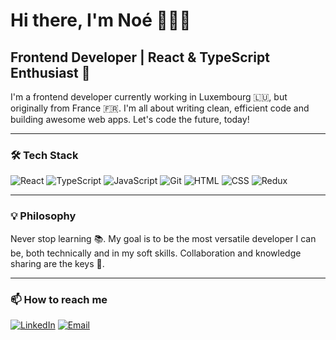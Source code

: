 # Hi there, I'm Noé 👋👨‍💻

## Frontend Developer | React & TypeScript Enthusiast 🚀

I'm a frontend developer currently working in Luxembourg 🇱🇺, but originally from France 🇫🇷. I'm all about writing clean, efficient code and building awesome web apps. Let's code the future, today!

---

### 🛠 Tech Stack

![React](https://img.shields.io/badge/-React-333333?style=flat&logo=react)
![TypeScript](https://img.shields.io/badge/-TypeScript-333333?style=flat&logo=TypeScript)
![JavaScript](https://img.shields.io/badge/-JavaScript-333333?style=flat&logo=javascript)
![Git](https://img.shields.io/badge/-Git-333333?style=flat&logo=git)
![HTML](https://img.shields.io/badge/-HTML-333333?style=flat&logo=HTML5)
![CSS](https://img.shields.io/badge/-CSS-333333?style=flat&logo=CSS3)
![Redux](https://img.shields.io/badge/-Redux-333333?style=flat&logo=redux)

---

### 💡 Philosophy

Never stop learning 📚. My goal is to be the most versatile developer I can be, both technically and in my soft skills. Collaboration and knowledge sharing are the keys 🔑.

---

### 📫 How to reach me

[![LinkedIn](https://img.shields.io/badge/-LinkedIn-333333?style=flat&logo=LinkedIn)](https://linkedin.com/in/carl-noe)
[![Email](https://img.shields.io/badge/-Email-333333?style=flat&logo=Gmail)](mailto:noe.carldev@gmail.com)
